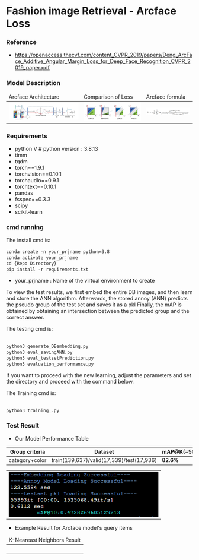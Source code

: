 # Fashion image Retrieval - Arcface Loss

### Reference
- https://openaccess.thecvf.com/content_CVPR_2019/papers/Deng_ArcFace_Additive_Angular_Margin_Loss_for_Deep_Face_Recognition_CVPR_2019_paper.pdf


### Model Description 
<table>
    <thead>
        <tr>
            <td>Arcface Architecture</td>
            <td>Comparison of Loss</td>
            <td>Arcface formula</td>
        </tr>
    </thead>
    <tbody>
        <tr>
            <td><img src="https://github.com/hyunyongPark/FashionRetrieval/blob/main/img/architecture.PNG"/></td>
            <td><img src="https://github.com/hyunyongPark/FashionRetrieval/blob/main/img/comparison.PNG"/></td>
            <td><img src="https://github.com/hyunyongPark/FashionRetrieval/blob/main/img/formula.PNG"/></td>
        </tr>
    </tbody>
</table>



### Requirements
- python V  # python version : 3.8.13
- timm
- tqdm
- torch==1.9.1
- torchvision==0.10.1
- torchaudio==0.9.1
- torchtext==0.10.1
- pandas
- fsspec==0.3.3
- scipy
- scikit-learn


### cmd running

The install cmd is:
```
conda create -n your_prjname python=3.8
conda activate your_prjname
cd {Repo Directory}
pip install -r requirements.txt
```
- your_prjname : Name of the virtual environment to create

 
To view the test results, we first embed the entire DB images, and then learn and store the ANN algorithm.
Afterwards, the stored annoy (ANN) predicts the pseudo group of the test set and saves it as a pkl
Finally, the mAP is obtained by obtaining an intersection between the predicted group and the correct answer.

The testing cmd is: 
```

python3 generate_DBembedding.py
python3 eval_savingANN.py
python3 eval_testsetPrediction.py
python3 evaluation_performance.py 

```

If you want to proceed with the new learning, adjust the parameters and set the directory and proceed with the command below.

The Training cmd is:
```

python3 training_.py 

```


### Test Result

- Our Model Performance Table

|Group criteria|Dataset|mAP@K(=50)|mAP@K(=10)|
|---|---|---|---|
|category+color|train(139,637)/valid(17,339)/test(17,936)|**82.6%**|**47.28%**|


<table>
    </thead>
    <tbody>
        <tr>
            <td><img src="https://github.com/hyunyongPark/FashionRetrieval/blob/main/img/test_result.PNG"/></td>
        </tr>
    </tbody>
</table>

- Example Result for Arcface model's query items
<table>
    <thead>
        <tr>
            <td>K-Neareast Neighbors Result</td>
        </tr>
    </thead>
    <tbody>
        <tr>
            <td><img src=""/></td>
        </tr>
    </tbody>
</table>
